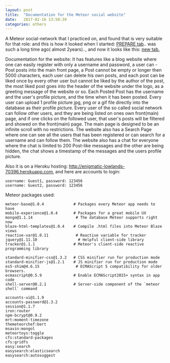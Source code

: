 ```yaml
---
layout: post
title:  "Documentation for the Meteor social website"
date:   2017-02-16 13:50:39
categories: others
---
```


A Meteor social-network that I practiced on, and found that is very suitable for that role: and this is how it looked when I started: <a href= "https://zhivkoz.github.io/Portfolio/static/projects/Old-but-nocomment.PNG">PREPARE tab</a>.. was such a long time ago( almost 2years).., and now it looks like this:
<a href="https://zhivkoz.github.io/Portfolio/static/projects/change-is.PNG">new tab.</a>

Documentation for the website:
It has features like a blog website where one can easily register with only a username and password, a user can - Post posts into the main front page, a Post cannot be empty or longer then 5000 characters, each user can delete his own posts, and each post can be liked once by every other user but cannot be liked by the author of the post, the most liked post goes into the header of the website under the logo, as a greeting message of the website or so. Each Posted Post has the username and the user's profile picture, and the time when it has been posted. Every user can upload 1 profile picture jpg, png or a gif file directly into the database as their profile picture. Every user of the so called social network can follow other users, and they are being listed on ones own front(main) page, and if one clicks on the followed user, that user's posts will be filtered and showed on the front(main) page. The main page is designed to be an infinite scroll with no restrictions. The website also has a Search Page where one can see all the users that has been registered or can search for a username and can follow them. The website also has a chat for everyone where the chat is limited to 200 Post-like messages and the other are being hidden, the chat shows a timestamp of the messages and the users profile picture.  


Also it is on a Heroku hosting: <a href="http://enigmatic-lowlands-70396.herokuapp.com">http://enigmatic-lowlands-70396.herokuapp.com</a>, and here are accounts to login:

    username: Guest1, password: 123456
    username: Guest2, password: 123456

Meteor packages used:

    meteor-base@1.0.4             # Packages every Meteor app needs to have
    mobile-experience@1.0.4       # Packages for a great mobile UX
    mongo@1.1.14                   # The database Meteor supports right now
    blaze-html-templates@1.0.4    # Compile .html files into Meteor Blaze views
    reactive-var@1.0.11            # Reactive variable for tracker
    jquery@1.11.10                  # Helpful client-side library
    tracker@1.1.1                 # Meteor's client-side reactive programming library

    standard-minifier-css@1.3.2   # CSS minifier run for production mode
    standard-minifier-js@1.2.1    # JS minifier run for production mode
    es5-shim@4.6.15                # ECMAScript 5 compatibility for older browsers.
    ecmascript@0.5.9              # Enable ECMAScript2015+ syntax in app code
    shell-server@0.2.1            # Server-side component of the `meteor shell` command

    accounts-ui@1.1.9
    accounts-password@1.3.2
    session@1.1.7
    iron:router
    npm-bcrypt@0.9.2
    mrt:moment-timezone
    themeteorchef:bert
    msavin:mongol
    meteortoys:toggle
    cfs:standard-packages
    cfs:gridfs
    easy:search
    easysearch:elasticsearch
    easysearch:autosuggest
